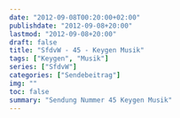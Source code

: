 ```yaml
---
date: "2012-09-08T00:20:00+02:00"
publishdate: "2012-09-08+20:00"
lastmod: "2012-09-08+20:00"
draft: false
title: "SfdvW - 45 - Keygen Musik"
tags: ["Keygen", "Musik"]
series: ["SfdvW"]
categories: ["Sendebeitrag"]
img: ""
toc: false
summary: "Sendung Nummer 45 Keygen Musik"
---
```


<div id="example"></div>
<script src="https://cdn.podlove.org/web-player/embed.js"></script>

<script>
  podlovePlayer('#example', '/blog/sfdvw45.json');
</script>
